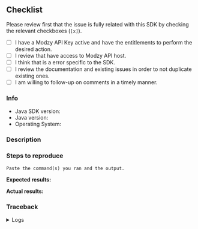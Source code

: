 ## Checklist

Please review first that the issue is fully related with this SDK by checking the relevant checkboxes (`[x]`).

- [ ] I have a Modzy API Key active and have the entitlements to perform the desired action.
- [ ] I review that have access to Modzy API host.
- [ ] I think that is a error specific to the SDK.
- [ ] I review the documentation and existing issues in order to not duplicate existing ones.
- [ ] I am willing to follow-up on comments in a timely manner.

### Info

* Java SDK version:
* Java version:
* Operating System:

### Description

<!-- Describe what you were trying to get done. -->

### Steps to reproduce

<!-- You must include full steps to reproduce so that we can reproduce the problem. -->

```
Paste the command(s) you ran and the output.
```

**Expected results:** <!-- what you expected to happen? -->

**Actual results:** <!-- what did you see? -->

### Traceback

<details>
  <summary>Logs</summary>
<!--
      Run to run your app by setting the logger level to DEBUG and attach all
      the output below between the lines with the backticks. Include exceptions
      and all trace info that can be useful.
-->

```
Paste the logs that you consider useful for diagnostic.
```
</details>
